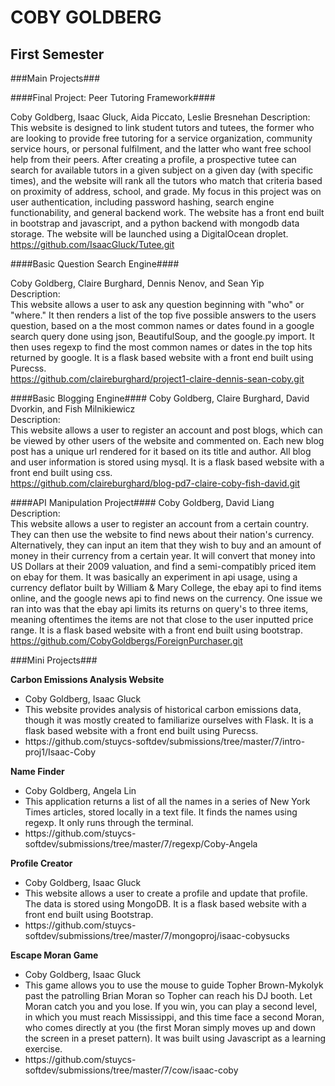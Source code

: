 COBY GOLDBERG
========

First Semester
--------

###Main Projects###

####Final Project: Peer Tutoring Framework####

Coby Goldberg, Isaac Gluck, Aida Piccato, Leslie Bresnehan
Description:<br>
This website is designed to link student tutors and tutees, the former who are looking to provide free tutoring for a service organization, community service hours, or personal fulfilment, and the latter who want free school help from their peers. After creating a profile, a prospective tutee can search for available tutors in a given subject on a given day (with specific times), and the website will rank all the tutors who match that criteria based on proximity of address, school, and grade. My focus in this project was on user authentication, including password hashing, search engine functionability, and general backend work. The website has a front end built in bootstrap and javascript, and a python backend with mongodb data storage. The website will be launched using a DigitalOcean droplet.<br>
https://github.com/IsaacGluck/Tutee.git

####Basic Question Search Engine####

Coby Goldberg, Claire Burghard, Dennis Nenov, and Sean Yip<br>
Description:<br>
This website allows a user to ask any question beginning with "who" or "where." It then renders a list of the top five possible answers to the users question, based on a the most common names or dates found in a google search query done using json, BeautifulSoup, and the google.py import. It then uses regexp to find the most common names or dates in the top hits returned by google. It is a flask based website with a front end built using Purecss.<br>
https://github.com/claireburghard/project1-claire-dennis-sean-coby.git


####Basic Blogging Engine####
Coby Goldberg, Claire Burghard, David Dvorkin, and Fish Milnikiewicz<br>
Description: <br>
This website allows a user to register an account and post blogs, which can be viewed by other users of the website and commented on. Each new blog post has a unique url rendered for it based on its title and author. All blog and user information is stored using mysql. It is a flask based website with a front end built using css. <br>
https://github.com/claireburghard/blog-pd7-claire-coby-fish-david.git

####API Manipulation Project####
Coby Goldberg, David Liang<br>
Description: <br>
This website allows a user to register an account from a certain country. They can then use the website to find news about their nation's currency. Alternatively, they can input an item that they wish to buy and an amount of money in their currency from a certain year. It will convert that money into US Dollars at their 2009 valuation, and find a semi-compatibly priced item on ebay for them. It was basically an experiment in api usage, using a currency deflator built by William & Mary College, the ebay api to find items online, and the google news api to find news on the currency. One issue we ran into was that the ebay api limits its returns on query's to three items, meaning oftentimes the items are not that close to the user inputted price range. It is a flask based website with a front end built using bootstrap. <br>
https://github.com/CobyGoldbergs/ForeignPurchaser.git

###Mini Projects###

<b>Carbon Emissions Analysis Website</b><ul>
<li>Coby Goldberg, Isaac Gluck</li>
<li>This website provides analysis of historical carbon emissions data, though it was mostly created to familiarize ourselves with Flask. It is a flask based website with a front end built using Purecss.</li>
<li>https://github.com/stuycs-softdev/submissions/tree/master/7/intro-proj1/Isaac-Coby</li></ul>


<b>Name Finder</b><ul>
<li>Coby Goldberg, Angela Lin</li>
<li>This application returns a list of all the names in a series of New York Times articles, stored locally in a text file. It finds the names using regexp. It only runs through the terminal.</li>
<li>https://github.com/stuycs-softdev/submissions/tree/master/7/regexp/Coby-Angela</li></ul>

<b>Profile Creator</b><ul>
<li>Coby Goldberg, Isaac Gluck</li>
<li>This website allows a user to create a profile and update that profile. The data is stored using MongoDB. It is a flask based website with a front end built using Bootstrap.</li>
<li>https://github.com/stuycs-softdev/submissions/tree/master/7/mongoproj/isaac-cobysucks</li></ul>

<b>Escape Moran Game</b><ul>
<li>Coby Goldberg, Isaac Gluck</li>
<li>This game allows you to use the mouse to guide Topher Brown-Mykolyk past the patrolling Brian Moran so Topher can reach his DJ booth. Let Moran catch you and you lose. If you win, you can play a second level, in which you must reach Mississippi, and this time face a second Moran, who comes directly at you (the first Moran simply moves up and down the screen in a preset pattern). It was built using Javascript as a learning exercise.</li>
<li>https://github.com/stuycs-softdev/submissions/tree/master/7/cow/isaac-coby</li></ul>
